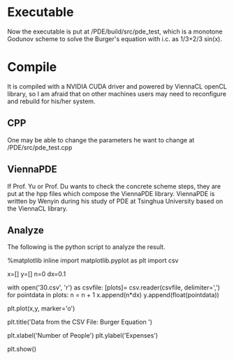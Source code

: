 # Executable
Now the executable is put at 
/PDE/build/src/pde_test,
which is a monotone Godunov scheme to solve the Burger's equation with i.c. as 1/3+2/3 sin(x).

# Compile
It is compiled with a NVIDIA CUDA driver and powered by ViennaCL openCL library, so I am afraid that on other machines users may need to reconfigure and rebuild for his/her system.
## CPP
One may be able to change the parameters he want to change at /PDE/src/pde_test.cpp

## ViennaPDE
If Prof. Yu or Prof. Du wants to check the concrete scheme steps, they are put at the hpp files which compose the ViennaPDE library. ViennaPDE is written by Wenyin during his study of PDE at Tsinghua University based on the ViennaCL library.

## Analyze
The following is the python script to analyze the result.

%matplotlib inline
import matplotlib.pyplot as plt
import csv

x=[]
y=[]
n=0
dx=0.1

with open('30.csv', 'r') as csvfile:
    [plots]= csv.reader(csvfile, delimiter=',')
    for pointdata in plots:
        n = n + 1
        x.append(n*dx)
        y.append(float(pointdata))


plt.plot(x,y, marker='o')

plt.title('Data from the CSV File: Burger Equation ')

plt.xlabel('Number of People')
plt.ylabel('Expenses')

plt.show()